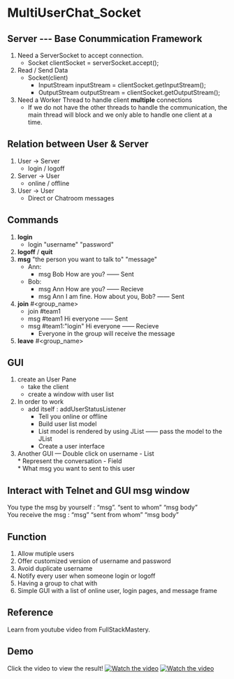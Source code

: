 # MultiUserChat_Socket
## Server --- Base Conummication Framework
1. Need a ServerSocket to accept connection. 
    - Socket clientSocket = serverSocket.accept(); <br>
2. Read / Send Data
    - Socket(client) <br>
         * InputStream inputStream = clientSocket.getInputStream(); <br>
         * OutputStream outputStream = clientSocket.getOutputStream(); <br>
3. Need a Worker Thread to handle client **multiple** connections <br>
    - If we do not have the other threads to handle the communication, the main thread will block 
      and we only able to handle one client at a time. <br>
      
## Relation between User & Server
1. User -> Server
    - login / logoff
2. Server -> User
    - online / offline
3. User -> User
    - Direct or Chatroom messages
    
## Commands
1. **login** 
    - login "username" "password"
2. **logoff** / **quit**
3. **msg** "the person you want to talk to" "message"
    - Ann: 
        * msg Bob How are you?  —— Sent
    - Bob: 
        * msg Ann How are you?  —— Recieve
        * msg Ann I am fine. How about you, Bob?  —— Sent
4. **join** #<group_name>
    - join #team1
    - msg #team1 Hi everyone  —— Sent
    - msg #team1:"login" Hi everyone  —— Recieve
        * Everyone in the group will receive the message
5. **leave** #<group_name>


## GUI
1. create an User Pane
    - take the client
    - create a window with user list
2. In order to work
    - add itself : addUserStatusListener
        * Tell you online or offline
        * Build user list model
        * List model is rendered by using JList —— pass the model to the JList
        * Create a user interface
3. Another GUI — Double click on username
        - List <br>
            * Represent the conversation
        - Field <br>
            * What msg you want to sent to this user
            
## Interact with Telnet and GUI msg window
You type the msg by yourself : “msg”.   “sent to whom”   “msg body” <br>
You receive the msg 		: “msg” “sent from whom” “msg body” <br>

## Function
1. Allow mutiple users
2. Offer customized version of username and password  
3. Avoid duplicate username
4. Notify every user when someone login or logoff
5. Having a group to chat with
6. Simple GUI with a list of online user, login pages, and message frame

## Reference
Learn from youtube video from FullStackMastery. <br>

## Demo 
Click the video to view the result!
[![Watch the video](https://img.youtube.com/vi/t8ixNY62jTE/hqdefault.jpg)](https://youtu.be/t8ixNY62jTE)
[![Watch the video](https://img.youtube.com/vi/RNoW3JUqD4s/hqdefault.jpg)](https://youtu.be/RNoW3JUqD4s)
